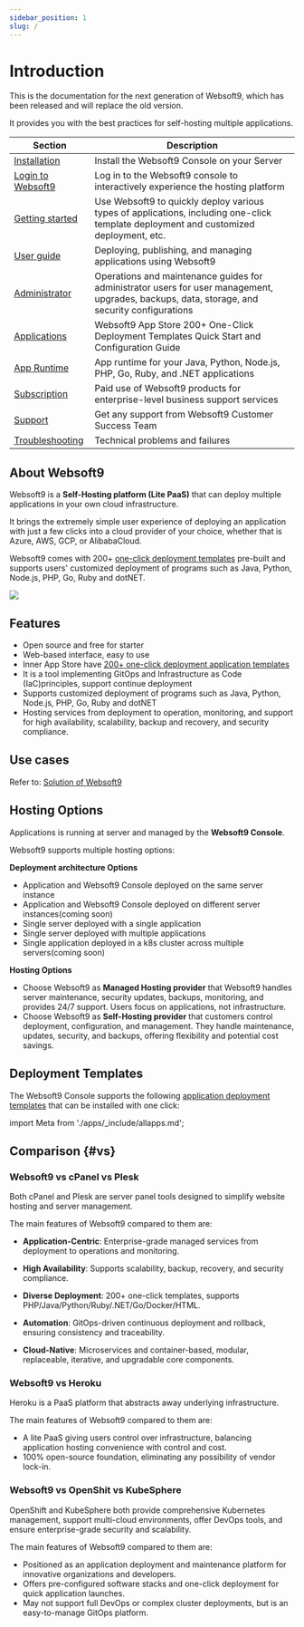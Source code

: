 ```yaml
---
sidebar_position: 1
slug: /
---
```


# Introduction

This is the documentation for the next generation of Websoft9, which has been released and will replace the old version.  

It provides you with the best practices for self-hosting multiple applications.

| Section              | Description                                                     |
| ----------------- | -------------------------------------------------------- |
| [Installation](./install) | Install the Websoft9 Console on your Server |
| [Login to Websoft9](./login-console)   |  Log in to the Websoft9 console to interactively experience the hosting platform  |
| [Getting started](./starter)   |  Use Websoft9 to quickly deploy various types of applications, including one-click template deployment and customized deployment, etc.  |
| [User guide](./guide)   | Deploying, publishing, and managing applications using Websoft9  |
| [Administrator](./admin)   |  Operations and maintenance guides for administrator users for user management, upgrades, backups, data, storage, and security configurations  |
| [Applications](./apps) |  Websoft9 App Store 200+ One-Click Deployment Templates Quick Start and Configuration Guide  |
| [App Runtime](./runtime) |  App runtime for your Java, Python, Node.js, PHP, Go, Ruby, and .NET applications  |
| [Subscription](./busines)   |  Paid use of Websoft9 products for enterprise-level business support services |
| [Support](./helpdesk)   |  Get any support from Websoft9 Customer Success Team |
| [Troubleshooting](./faq)        |  Technical problems and failures   |

## About Websoft9

Websoft9 is a **Self-Hosting platform (Lite PaaS)** that can deploy multiple applications in your own cloud infrastructure.  

It brings the extremely simple user experience of deploying an application with just a few clicks into a cloud provider of your choice, whether that is Azure, AWS, GCP, or AlibabaCloud. 

Websoft9 comes with 200+ [one-click deployment templates](https://www.websoft9.com/apps) pre-built and supports users' customized deployment of programs such as Java, Python, Node.js, PHP, Go, Ruby and dotNET.

![](/img/websoft9-appstore.png)

## Features

- Open source and free for starter
- Web-based interface, easy to use
- Inner App Store have [200+ one-click deployment application templates](http://github.com/websoft9/docker-library)
- It is a tool implementing GitOps and Infrastructure as Code (IaC)principles, support continue deployment
- Supports customized deployment of programs such as Java, Python, Node.js, PHP, Go, Ruby and dotNET
- Hosting services from deployment to operation, monitoring, and support for high availability, scalability, backup and recovery, and security compliance.

## Use cases

Refer to: [Solution of Websoft9](https://www.websoft9.com/en-US/solutions)

## Hosting Options

Applications is running at server and managed by the **Websoft9 Console**.    

Websoft9 supports multiple hosting options: 

**Deployment architecture Options**    

- Application and Websoft9 Console deployed on the same server instance  
- Application and Websoft9 Console deployed on different server instances(coming soon)  
- Single server deployed with a single application
- Single server deployed with multiple applications
- Single application deployed in a k8s cluster across multiple servers(coming soon)

**Hosting Options**   

- Choose Websoft9 as **Managed Hosting provider** that Websoft9 handles server maintenance, security updates, backups, monitoring, and provides 24/7 support. Users focus on applications, not infrastructure.
- Choose Websoft9 as **Self-Hosting provider** that customers control deployment, configuration, and management. They handle maintenance, updates, security, and backups, offering flexibility and potential cost savings.

## Deployment Templates

The Websoft9 Console supports the following [application deployment templates](./apps) that can be installed with one click:

import Meta from './apps/_include/allapps.md';

<Meta name="meta" />

## Comparison {#vs}

### Websoft9 vs cPanel vs Plesk

Both cPanel and Plesk are server panel tools designed to simplify website hosting and server management.  

The main features of Websoft9 compared to them are:

- **Application-Centric**: Enterprise-grade managed services from deployment to operations and monitoring.

- **High Availability**: Supports scalability, backup, recovery, and security compliance.

- **Diverse Deployment**: 200+ one-click templates, supports PHP/Java/Python/Ruby/.NET/Go/Docker/HTML.

- **Automation**: GitOps-driven continuous deployment and rollback, ensuring consistency and traceability.

- **Cloud-Native**: Microservices and container-based, modular, replaceable, iterative, and upgradable core components. 

### Websoft9 vs Heroku

Heroku is a PaaS platform that abstracts away underlying infrastructure.

The main features of Websoft9 compared to them are:

- A lite PaaS giving users control over infrastructure, balancing application hosting convenience with control and cost.
- 100% open-source foundation, eliminating any possibility of vendor lock-in.

### Websoft9 vs OpenShit vs KubeSphere

OpenShift and KubeSphere both provide comprehensive Kubernetes management, support multi-cloud environments, offer DevOps tools, and ensure enterprise-grade security and scalability.  

The main features of Websoft9 compared to them are:


- Positioned as an application deployment and maintenance platform for innovative organizations and developers.
- Offers pre-configured software stacks and one-click deployment for quick application launches.
- May not support full DevOps or complex cluster deployments, but is an easy-to-manage GitOps platform.
